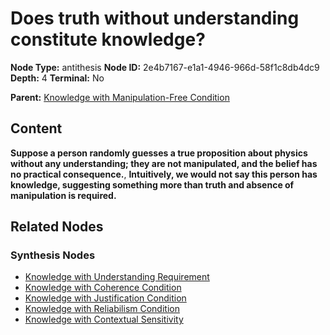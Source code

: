 # Does truth without understanding constitute knowledge?

**Node Type:** antithesis
**Node ID:** 2e4b7167-e1a1-4946-966d-58f1c8db4dc9
**Depth:** 4
**Terminal:** No

**Parent:** [Knowledge with Manipulation-Free Condition](knowledge-with-manipulation-free-condition-synthesis-bcd7bd33-8420-4eaa-ac0f-c4dccae9b1ba.md)

## Content

**Suppose a person randomly guesses a true proposition about physics without any understanding; they are not manipulated, and the belief has no practical consequence.**, **Intuitively, we would not say this person has knowledge, suggesting something more than truth and absence of manipulation is required.**

## Related Nodes

### Synthesis Nodes

- [Knowledge with Understanding Requirement](knowledge-with-understanding-requirement-synthesis-04ea052e-5668-4533-9e48-16597837be94.md)
- [Knowledge with Coherence Condition](knowledge-with-coherence-condition-synthesis-ba3e0db8-0376-41e6-8a39-86d47e2f56d5.md)
- [Knowledge with Justification Condition](knowledge-with-justification-condition-synthesis-587b5bed-7d21-442f-8e5d-c726b858d6c1.md)
- [Knowledge with Reliabilism Condition](knowledge-with-reliabilism-condition-synthesis-8c6d04e1-22b7-478c-9bdb-3035cf1b93c0.md)
- [Knowledge with Contextual Sensitivity](knowledge-with-contextual-sensitivity-synthesis-933c06f8-b0c2-4db1-9adf-52c64294f577.md)
